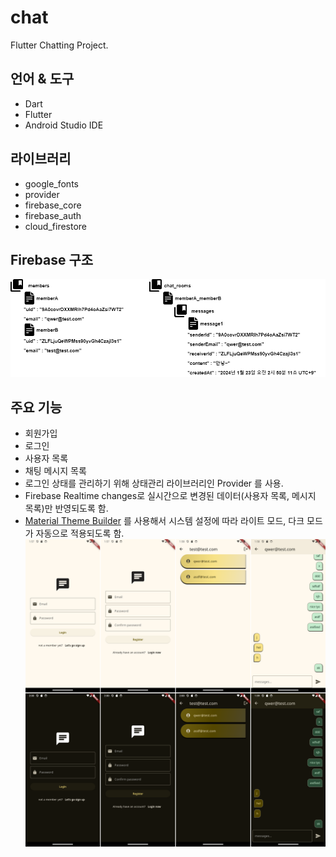 # chat

Flutter Chatting Project.



## 언어 & 도구

- Dart
- Flutter
- Android Studio IDE

## 라이브러리

- google_fonts
- provider
- firebase_core
- firebase_auth
- cloud_firestore

## Firebase 구조

![Firebase structure](images/chat_firebase.drawio.png)

## 주요 기능

- 회원가입
- 로그인
- 사용자 목록
- 채팅 메시지 목록
- 로그인 상태를 관리하기 위해 상태관리 라이브러리인 Provider 를 사용.
- Firebase Realtime changes로 실시간으로 변경된 데이터(사용자 목록, 메시지 목록)만 반영되도록 함.
- [Material Theme Builder](https://material-foundation.github.io/material-theme-builder/) 를 사용해서 시스템 설정에 따라 라이트 모드, 다크 모드가 자동으로 적용되도록 함.
![Chat Layer](images/chat.drawio.png)